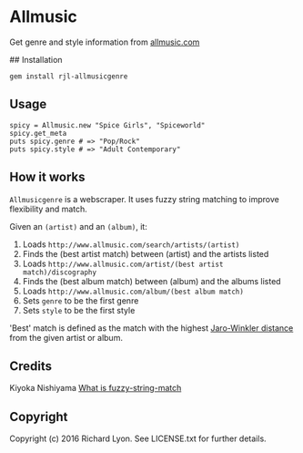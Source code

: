 # Allmusic

Get genre and style information from [allmusic.com](http://www.allmusic.com)

## Installation

    gem install rjl-allmusicgenre

## Usage

    spicy = Allmusic.new "Spice Girls", "Spiceworld"
    spicy.get_meta
    puts spicy.genre # => "Pop/Rock"
    puts spicy.style # => "Adult Contemporary"

## How it works

`Allmusicgenre` is a webscraper. It uses fuzzy string matching to improve flexibility and match.

Given an `(artist)` and an `(album)`, it:

1. Loads `http://www.allmusic.com/search/artists/(artist)`
2. Finds the (best artist match) between (artist) and the artists listed
3. Loads `http://www.allmusic.com/artist/(best artist match)/discography`
4. Finds the (best album match) between (album) and the albums listed
5. Loads `http://www.allmusic.com/album/(best album match)`
6. Sets `genre` to be the first genre
7. Sets `style` to be the first style

'Best' match is defined as the match with the highest [Jaro-Winkler distance](https://en.wikipedia.org/wiki/Jaro–Winkler_distance) from the given artist or album.

## Credits

Kiyoka Nishiyama [What is fuzzy-string-match](https://github.com/kiyoka/fuzzy-string-match)

## Copyright

Copyright (c) 2016 Richard Lyon. See LICENSE.txt for
further details.
